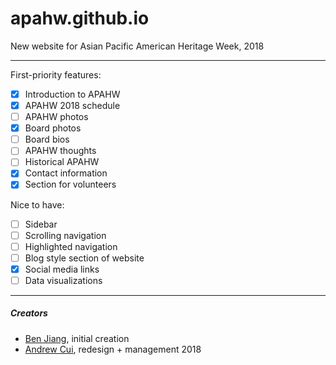 # apahw.github.io
New website for Asian Pacific American Heritage Week, 2018

---
First-priority features:   

- [x] Introduction to APAHW
- [x] APAHW 2018 schedule
- [ ] APAHW photos
- [x] Board photos
- [ ] Board bios
- [ ] APAHW thoughts
- [ ] Historical APAHW
- [x] Contact information
- [x] Section for volunteers

Nice to have:
- [ ] Sidebar
- [ ] Scrolling navigation
- [ ] Highlighted navigation
- [ ] Blog style section of website
- [x] Social media links
- [ ] Data visualizations

---

##### Creators
- [Ben Jiang](https://github.com/Chryzanthemum), initial creation
- [Andrew Cui](https://github.com/andrew-cui), redesign + management 2018
